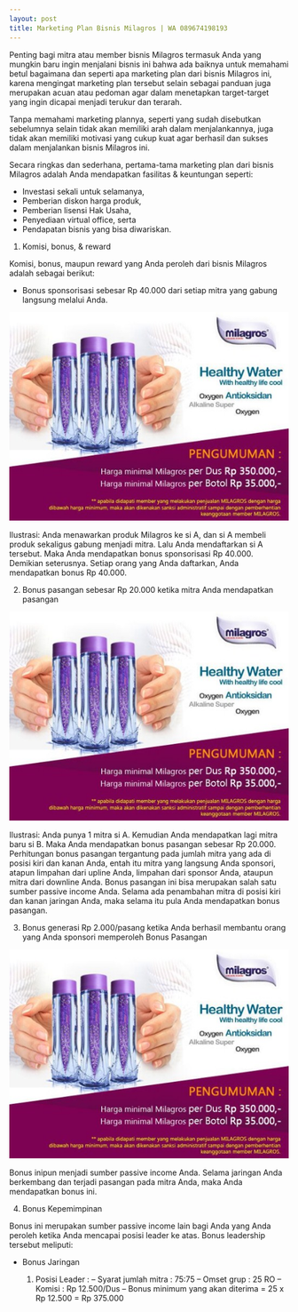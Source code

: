 ```yaml
---
layout: post
title: Marketing Plan Bisnis Milagros | WA 089674198193
---
```


Penting bagi mitra atau member bisnis Milagros termasuk Anda yang mungkin baru ingin menjalani bisnis ini bahwa ada baiknya untuk memahami betul bagaimana dan seperti apa marketing plan dari bisnis Milagros ini, karena mengingat marketing plan tersebut selain sebagai panduan juga merupakan acuan atau pedoman agar dalam menetapkan target-target yang ingin dicapai menjadi terukur dan terarah.

Tanpa memahami marketing plannya, seperti yang sudah disebutkan sebelumnya selain tidak akan memiliki arah dalam menjalankannya, juga tidak akan memiliki motivasi yang cukup kuat agar berhasil dan sukses dalam menjalankan bisnis Milagros ini.

Secara ringkas dan sederhana, pertama-tama marketing plan dari bisnis Milagros adalah Anda mendapatkan fasilitas & keuntungan seperti:

- Investasi sekali untuk selamanya, 
- Pemberian diskon harga produk, 
- Pemberian lisensi Hak Usaha, 
- Penyediaan virtual office, serta 
- Pendapatan bisnis yang bisa diwariskan.

1. Komisi, bonus, & reward

Komisi, bonus, maupun reward yang Anda peroleh dari bisnis Milagros adalah sebagai berikut:
- Bonus sponsorisasi sebesar Rp 40.000 dari setiap mitra yang gabung langsung melalui Anda.

![alt text](https://raw.githubusercontent.com/milagrospatrol/milagrospatrol.github.io/master/images/M-1.jpg "milagros")

Ilustrasi:
Anda menawarkan produk Milagros ke si A, dan si A membeli produk sekaligus gabung menjadi mitra. Lalu Anda mendaftarkan si A tersebut. Maka Anda mendapatkan bonus sponsorisasi Rp 40.000. Demikian seterusnya. Setiap orang yang Anda daftarkan, Anda mendapatkan bonus Rp 40.000.

2. Bonus pasangan sebesar Rp 20.000 ketika mitra Anda mendapatkan pasangan

![alt text](https://raw.githubusercontent.com/milagrospatrol/milagrospatrol.github.io/master/images/M-1.jpg "milagros")

Ilustrasi:
Anda punya 1 mitra si A. Kemudian Anda mendapatkan lagi mitra baru si B. Maka Anda mendapatkan bonus pasangan sebesar Rp 20.000.
Perhitungan bonus pasangan tergantung pada jumlah mitra yang ada di posisi kiri dan kanan Anda, entah itu mitra yang langsung Anda sponsori, atapun limpahan dari upline Anda, limpahan dari sponsor Anda, ataupun mitra dari downline Anda.
Bonus pasangan ini bisa merupakan salah satu sumber passive income Anda. Selama ada penambahan mitra di posisi kiri dan kanan jaringan Anda, maka selama itu pula Anda mendapatkan bonus pasangan.

3. Bonus generasi Rp 2.000/pasang ketika Anda berhasil membantu orang yang Anda sponsori memperoleh Bonus Pasangan

![alt text](https://raw.githubusercontent.com/milagrospatrol/milagrospatrol.github.io/master/images/M-1.jpg "milagros")

Bonus inipun menjadi sumber passive income Anda. Selama jaringan Anda berkembang dan terjadi pasangan pada mitra Anda, maka Anda mendapatkan bonus ini.

4. Bonus Kepemimpinan

Bonus ini merupakan sumber passive income lain bagi Anda yang Anda peroleh ketika Anda mencapai posisi leader ke atas. Bonus leadership tersebut meliputi:

- Bonus Jaringan

  1. Posisi Leader :
  – Syarat jumlah mitra : 75:75
  – Omset grup : 25 RO
  – Komisi : Rp 12.500/Dus
  – Bonus minimum yang akan diterima = 25 x Rp 12.500 = Rp 375.000

